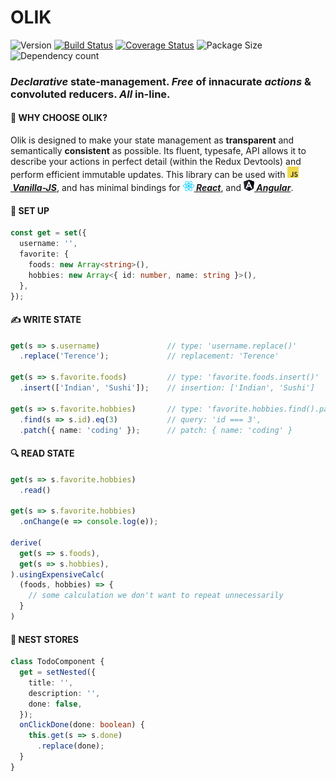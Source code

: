 # OLIK #

![Version](https://img.shields.io/npm/v/olik.svg)
[![Build Status](https://travis-ci.org/Memeplexx/olik.svg?branch=master)](https://travis-ci.org/Memeplexx/olik.svg?branch=master)
[![Coverage Status](https://coveralls.io/repos/github/Memeplexx/Olik/badge.svg?branch=master)](https://coveralls.io/github/Memeplexx/Olik?branch=master)
![Package Size](https://badgen.net/bundlephobia/minzip/olik)
![Dependency count](https://badgen.net/bundlephobia/dependency-count/olik)

### *Declarative* state-management. *Free* of innacurate *actions* & convoluted reducers. *All* in-line.

#### 🎨 **WHY CHOOSE OLIK?**
Olik is designed to make your state management as **transparent** and semantically **consistent** as possible. Its fluent, typesafe, API allows it to describe your actions in perfect detail (within the Redux Devtools) and perform efficient immutable updates. This library can be used with ***[![](./src/assets/javascript.png)&nbsp;Vanilla-JS](https://memeplexx.github.io/olik/docs/vanilla-js)***, and has minimal bindings for ***[![](./src/assets/react.png)&nbsp;React](https://memeplexx.github.io/olik/docs/read)***, and ***[![](./src/assets/angular.png)&nbsp;Angular](https://memeplexx.github.io/olik/docs/angular)***.  

#### 🌈 **SET UP**
```ts
const get = set({
  username: '',
  favorite: {
    foods: new Array<string>(),
    hobbies: new Array<{ id: number, name: string }>(),
  },
});
```  
#### ✍️ **WRITE STATE**  
```ts
get(s => s.username)               // type: 'username.replace()'
  .replace('Terence');             // replacement: 'Terence'

get(s => s.favorite.foods)         // type: 'favorite.foods.insert()'
  .insert(['Indian', 'Sushi']);    // insertion: ['Indian', 'Sushi']

get(s => s.favorite.hobbies)       // type: 'favorite.hobbies.find().patch()'
  .find(s => s.id).eq(3)           // query: 'id === 3',
  .patch({ name: 'coding' });      // patch: { name: 'coding' }
```
#### 🔍 **READ STATE**
```ts
get(s => s.favorite.hobbies)
  .read()

get(s => s.favorite.hobbies)
  .onChange(e => console.log(e));

derive(
  get(s => s.foods),
  get(s => s.hobbies),
).usingExpensiveCalc(
  (foods, hobbies) => {
    // some calculation we don't want to repeat unnecessarily
  }
)
```
#### 🥚 **NEST STORES**
```ts
class TodoComponent {
  get = setNested({
    title: '',
    description: '',
    done: false,
  });
  onClickDone(done: boolean) {
    this.get(s => s.done)
      .replace(done);
  }
}
```